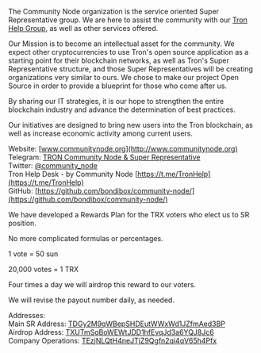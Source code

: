 The Community Node organization is the service oriented Super Representative group. We are here to assist the community with our [Tron Help Group](https://t.me/TronHelp), as well as other services offered.

Our Mission is to become an intellectual asset for the community. We expect other cryptocurrencies to use Tron's open source application as a starting point for their blockchain networks, as well as Tron's Super Representative structure, and those Super Representatives will be creating organizations very similar to ours. We chose to make our project Open Source in order to provide a blueprint for those who come after us.

By sharing our IT strategies, it is our hope to strengthen the entire blockchain industry and advance the determination of best practices. 

Our initiatives are designed to bring new users into the Tron blockchain, as well as increase economic activity among current users.

Website:
[www.communitynode.org](http://www.communitynode.org)  
Telegram:
[TRON Community Node & Super Representative](https://t.me/CommunityNode)  
Twitter:
[@community_node](https://twitter.com/community_node)  
Tron Help Desk - by Community Node
[https://t.me/TronHelp](https://t.me/TronHelp)  
GitHub:
[https://github.com/bondibox/community-node/](https://github.com/bondibox/community-node/)  


We have developed a Rewards Plan for the TRX voters who elect us to SR position. 

No more complicated formulas or percentages.

1 vote = 50 sun

20,000 votes = 1 TRX

Four times a day we will airdrop this reward to our voters.

We will revise the payout number daily, as needed.


Addresses:  
Main SR Address: [TDGy2M9qWBepSHDEutWWxWd1JZfmAed3BP](https://tronscan.org/#/address/TDGy2M9qWBepSHDEutWWxWd1JZfmAed3BP)  
Airdrop Address: [TXUTmSqBoWEWtJDD1hfEvqJd3a6YQJ8Jc6](https://tronscan.org/#/address/TXUTmSqBoWEWtJDD1hfEvqJd3a6YQJ8Jc6)  
Company Operations: [TEzjNLQtH4neJTjZ9Qgfn2qi4qV65h4Pfx](https://tronscan.org/#/address/TEzjNLQtH4neJTjZ9Qgfn2qi4qV65h4Pfx)  